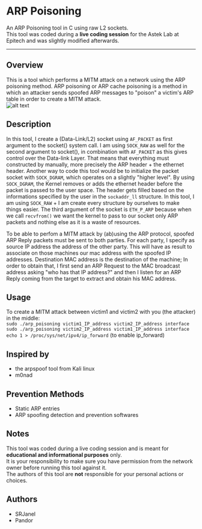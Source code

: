 # ARP Poisoning
An ARP Poisoning tool in C using raw L2 sockets.  
This tool was coded during a **live coding session** for the Astek Lab at Epitech and was slightly modified afterwards.
***

## Overview
This is a tool which performs a MITM attack on a network using the ARP poisoning method.
ARP poisoning or ARP cache poisoning is a method in which an attacker sends spoofed ARP messages to "poison" a victim's ARP table in order to create a MITM attack.  
![alt text](https://qph.ec.quoracdn.net/main-qimg-b1a85eb67f3df59f3eaf3a3697c03b10 "MITM attack pic")

## Description
In this tool, I create a (Data-Link/L2) socket using `AF_PACKET` as first argument to the socket() system call. I am using `SOCK_RAW` as well for the second argument to socket(), in combination with `AF_PACKET` as this gives control over the Data-link Layer. That means that everything must constructed by manually, more precisely the ARP header + the ethernet header. Another way to code this tool would be to initialize the packet socket with `SOCK_DGRAM`, which operates on a slightly "higher level". By using `SOCK_DGRAM`, the Kernel removes or adds the ethernet header before the packet is passed to the user space. The header gets filled based on the informations specified by the user in the `sockaddr_ll` structure. In this tool, I am using `SOCK_RAW` + I am create every structure by ourselves to make things easier. The third argument of the socket is `ETH_P_ARP` because when we call `recvfrom()` we want the kernel to pass to our socket only ARP packets and nothing else as it is a waste of resources.

To be able to perfom a MITM attack by (ab)using the ARP protocol, spoofed ARP Reply packets must be sent to both parties. For each party, I specify as source IP address the address of the other party. This will have as result to associate on those machines our mac address with the spoofed IP addresses. Destination MAC address is the destination of the machine; In order to obtain that, I first send an ARP Request to the MAC broadcast address asking "who has that IP address?" and then I listen for an ARP Reply coming from the target to extract and obtain his MAC address.

## Usage
To create a MITM attack between victim1 and victim2 with you (the attacker) in the middle:  
```sudo ./arp_poisoning victim1_IP_address victim2_IP_address interface```  
```sudo ./arp_poisoning victim2_IP_address victim1_IP_address interface```
```echo 1 > /proc/sys/net/ipv4/ip_forward``` (to enable ip_forward)  

## Inspired by
* the arpspoof tool from Kali linux
* m0nad

## Prevention Methods
* Static ARP entries
* ARP spoofing detection and prevention softwares

## Notes
This tool was coded during a live coding session and is meant for **educational and informational purposes** only.  
It is your responsibility to make sure you have permission from the network owner before running this tool against it.  
The authors of this tool are **not** responsible for your personal actions or choices.

## Authors
* SRJanel
* Pandor
